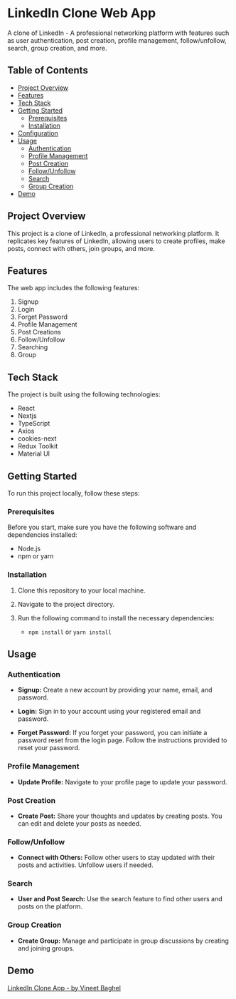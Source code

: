 # LinkedIn Clone Web App

A clone of LinkedIn - A professional networking platform with features such as user authentication, post creation, profile management, follow/unfollow, search, group creation, and more.

## Table of Contents

- [Project Overview](#project-overview)
- [Features](#features)
- [Tech Stack](#tech-stack)
- [Getting Started](#getting-started)
  - [Prerequisites](#prerequisites)
  - [Installation](#installation)
- [Configuration](#configuration)
- [Usage](#usage)
  - [Authentication](#authentication)
  - [Profile Management](#profile-management)
  - [Post Creation](#post-creation)
  - [Follow/Unfollow](#follow-unfollow)
  - [Search](#search)
  - [Group Creation](#group-creation)
- [Demo](#demo)

## Project Overview

This project is a clone of LinkedIn, a professional networking platform. It replicates key features of LinkedIn, allowing users to create profiles, make posts, connect with others, join groups, and more.

## Features

The web app includes the following features:

1. Signup
2. Login
3. Forget Password
4. Profile Management
5. Post Creations
6. Follow/Unfollow
7. Searching
8. Group 

## Tech Stack

The project is built using the following technologies:

- React
- Nextjs
- TypeScript
- Axios
- cookies-next
- Redux Toolkit
- Material UI

## Getting Started

To run this project locally, follow these steps:

### Prerequisites

Before you start, make sure you have the following software and dependencies installed:

- Node.js
- npm or yarn

### Installation

1. Clone this repository to your local machine.
2. Navigate to the project directory.
3. Run the following command to install the necessary dependencies:

   - `npm install` or `yarn install`

## Usage

### Authentication

- **Signup:** Create a new account by providing your name, email, and password.

- **Login:** Sign in to your account using your registered email and password.

- **Forget Password:** If you forget your password, you can initiate a password reset from the login page. Follow the instructions provided to reset your password.

### Profile Management

- **Update Profile:** Navigate to your profile page to update your password.

### Post Creation

- **Create Post:** Share your thoughts and updates by creating posts. You can edit and delete your posts as needed.

### Follow/Unfollow

- **Connect with Others:** Follow other users to stay updated with their posts and activities. Unfollow users if needed.

### Search

- **User and Post Search:** Use the search feature to find other users and posts on the platform.

### Group Creation

- **Create Group:** Manage and participate in group discussions by creating and joining groups.

## Demo

[LinkedIn Clone App - by Vineet Baghel](https://linked-in-clone-react-project-2-baf144adxdpr-kex4.vercel.app/)
